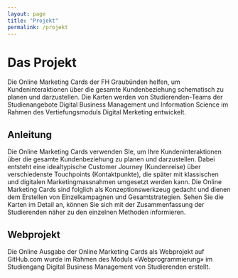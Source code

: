 ```yaml
---
layout: page
title: "Projekt"
permalink: /projekt
---
```


# Das Projekt

Die Online Marketing Cards der FH Graubünden helfen, um Kundeninteraktionen über die gesamte Kundenbeziehung schematisch zu planen und darzustellen. Die Karten werden von Studierenden-Teams der Studienangebote Digital Business Management und Information Science im Rahmen des Vertiefungsmoduls Digital Merketing entwickelt.  

## Anleitung

Die Online Marketing Cards verwenden SIe, um Ihre Kundeninteraktionen über die gesamte Kundenbeziehung zu planen und darzustellen. Dabei entsteht eine idealtypische Customer Journey (Kundenreise) über verschiedenste Touchpoints (Kontaktpunkte), die später mit klassischen und digitalen Marketingmassnahmen umgesetzt werden kann. Die Online Marketing Cards sind folglich als Konzeptionswerkzeug gedacht und dienen dem Erstellen von Einzelkampagnen und Gesamtstrategien. Sehen Sie die Karten im Detail an, können Sie sich mit der Zusammenfassung der Studierenden näher zu den einzelnen Methoden informieren.  

## Webprojekt

Die Online Ausgabe der Online Marketing Cards als Webprojekt auf GitHub.com wurde im Rahmen des Moduls «Webprogrammierung» im Studiengang Digital Business Management von Studierenden erstellt.  
